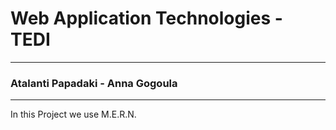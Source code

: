 # Web Application Technologies - TEDI
----
### Atalanti Papadaki - Anna Gogoula
---------------------------------------
In this Project we use M.E.R.N.


